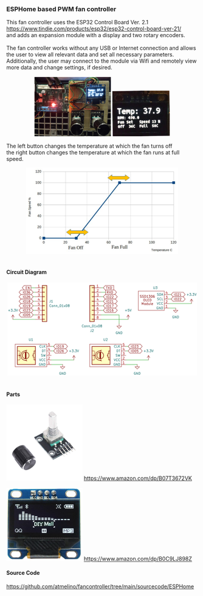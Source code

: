 <h3>ESPHome based PWM fan controller</h3>
This fan controller uses the ESP32 Control Board Ver. 2.1 <br>
<a href="https://www.tindie.com/products/esp32/esp32-control-board-ver-21/">
https://www.tindie.com/products/esp32/esp32-control-board-ver-21/</a><br>
and adds an expansion module with a display and two rotary encoders.<br>
<br>
The fan controller works without any USB or Internet connection and allows the user to view
all relevant data and set all necessary parameters.<br>
Additionally, the user may connect to the module via Wifi and remotely view more data and change settings, if desired.<br><br>

<div align="center">
    <img width = "40%" src="images/fc01.jpg">
    <img width = "30%" src="images/fc02.jpg">
</div>


The left button changes the temperature at which the fan turns off<br>
the right button changes the temperature at which the fan runs at full speed.<br>
<div align="center">
    <img src="images/fancurve.png" alt="fancurve" width="400">
</div>
<br>
<h4>Circuit Diagram</h4>
<div align="center">
    <img src="designfiles/KiCAD/schematic.png" alt="Alt Text" width="500">
</div>
<br>
<h4>Parts</h4>
<img src="images/enc.jpg" alt="encoder" width="200">
<a href="https://www.amazon.com/dp/B07T3672VK">
https://www.amazon.com/dp/B07T3672VK</a><br>
<br>
<img src="images/display.png" alt="display" width="200">
<a href="https://www.amazon.com/dp/B0C9LJ898Z">
https://www.amazon.com/dp/B0C9LJ898Z</a><br>

<h4>Source Code</h4>
<a href="https://github.com/atmelino/fancontroller/tree/main/sourcecode/ESPHome">
https://github.com/atmelino/fancontroller/tree/main/sourcecode/ESPHome</a><br>

